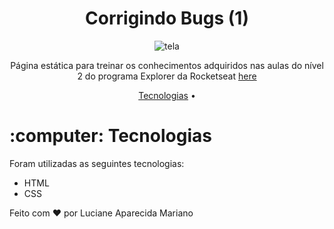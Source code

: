 <h1 align="center">Corrigindo Bugs (1) </h1>

<p align="center">
<img src="https://user-images.githubusercontent.com/92582446/163576627-9f241256-e9b1-4843-8554-5e7d1358cb75.JPG" alt="tela"/>
</p>

<p align="center">Página estática para treinar os conhecimentos adquiridos nas aulas do nível 2 do programa Explorer da Rocketseat <a href="https://github.com/lucianeaparecidamariano/ExplorerRocketseat_Desafio2">here</a></p>

<p align="center">
 <a href="#technologies">Tecnologias</a> •
</p>

<h1 id="technologies">:computer: Tecnologias</h1>

<p>Foram utilizadas as seguintes tecnologias:</p>

- HTML
- CSS



Feito com :heart: por Luciane Aparecida Mariano

